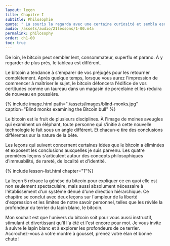 ```yaml
---
layout: leçon
title: Chapitre I
subtitle: Philosophie
quote: " La souris la regarda avec une certaine curiosité et sembla esquisser un clin d'oeil d'un ce ses petits yeux, mais elle garda le silence."
audio: /assets/audio/21lessons/1-00.m4a
permalink: philosophy
order: ch1-00
toc: true
---
```


De loin, le bitcoin peut sembler lent, consommateur, superflu et parano.
À y regarder de plus près, le tableau est différent.

Le bitcoin a tendance à s'emparer de vos préjugés pour les retourner complètement.
Après quelque temps, lorsque vous aurez l'impression de commencer à maîtriser le sujet,
le bitcoin défoncera l'édifice de vos certitudes comme un taureau dans un magasin de
porcelaine et les réduira de nouveau en poussière.

{% include image.html path="./assets/images/blind-monks.jpg" caption="Blind monks examining the Bitcoin bull" %}

Le bitcoin est le fruit de plusieurs disciplines. À l'image de moines aveugles
qui examinent un éléphant, toute personne qui s'initie à cette nouvelle technologie
le fait sous un angle différent. Et chacun-e tire des conclusions différentes sur la
nature de la bête.

Les leçons qui suivent concernent certaines idées que le bitcoin a éliminées et
exposent les conclusions auxquelles je suis parvenu. Les quatre premières leçons
s'articulent autour des concepts philosophiques d'immuabilité, de rareté, de localité
et d'identité.

{% include lesson-list.html chapter="1"%}

La leçon 5 retrace la génèse du bitcoin pour expliquer ce en quoi elle est non seulement
spectaculaire, mais aussi absolument nécessaire à l'établissement d'un système dénué d'une
direction hiérarchique. Ce chapitre se conclut avec deux leçons sur l'ampleur de la liberté
d'expression et les limites de notre savoir personnel, telles que les révèle la profondeur
du terrier du lapin blanc, le bitcoin.

Mon souhait est que l'univers du bitcoin soit pour vous aussi instructif, stimulant
et divertissant qu'il l'a été et l'est encore pour moi. Je vous invite à suivre le
lapin blanc et à explorer les profondeurs de ce terrier. Accrochez-vous à votre montre à
gousset, prenez votre élan et bonne chute !

<!-- Wikipedia -->
[alice]: https://en.wikipedia.org/wiki/Alice%27s_Adventures_in_Wonderland
[carroll]: https://en.wikipedia.org/wiki/Lewis_Carroll
